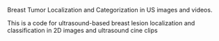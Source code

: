 Breast Tumor Localization and Categorization in US images and videos.

This is a code for ultrasound-based breast lesion localization and classification in 2D images and ultrasound cine clips
